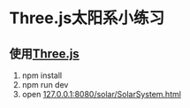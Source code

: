 Three.js太阳系小练习
===================================
使用[Three.js](http://threejs.org)
----------------------------------- 


1. npm install
2. npm run dev
3. open [127.0.0.1:8080/solar/SolarSystem.html](127.0.0.1:8080/solar/SolarSystem.html)
